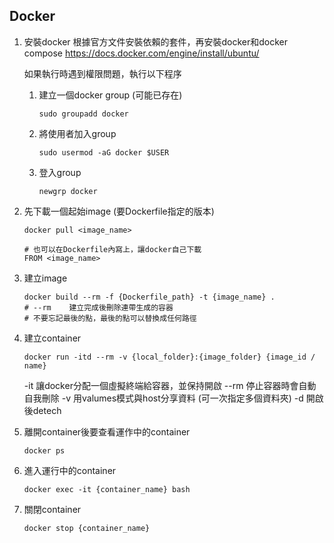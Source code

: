 ## Docker
1. 安裝docker
    根據官方文件安裝依賴的套件，再安裝docker和docker compose
    https://docs.docker.com/engine/install/ubuntu/
    
    如果執行時遇到權限問題，執行以下程序
    1. 建立一個docker group (可能已存在)
       ```console
       sudo groupadd docker
       ```
    2. 將使用者加入group
       ```console
       sudo usermod -aG docker $USER
       ```
    3. 登入group
       ```
       newgrp docker
       ```
        
2. 先下載一個起始image (要Dockerfile指定的版本)
    ```console
    docker pull <image_name>

    # 也可以在Dockerfile內寫上，讓docker自己下載
    FROM <image_name>
    ```
3. 建立image
    ```console
    docker build --rm -f {Dockerfile_path} -t {image_name} .
    # --rm	  建立完成後刪除連帶生成的容器
    # 不要忘記最後的點，最後的點可以替換成任何路徑
    ```
4. 建立container
    ```console
    docker run -itd --rm -v {local_folder}:{image_folder} {image_id / name}
    ```
    -it	讓docker分配一個虛擬終端給容器，並保持開啟
    --rm	停止容器時會自動自我刪除
    -v	用valumes模式與host分享資料 (可一次指定多個資料夾)
    -d	開啟後detech
    
5. 離開container後要查看運作中的container
    ```console
    docker ps
    ```
6. 進入運行中的container
    ```console
    docker exec -it {container_name} bash
    ```
7. 關閉container
    ```console
    docker stop {container_name}
    ```